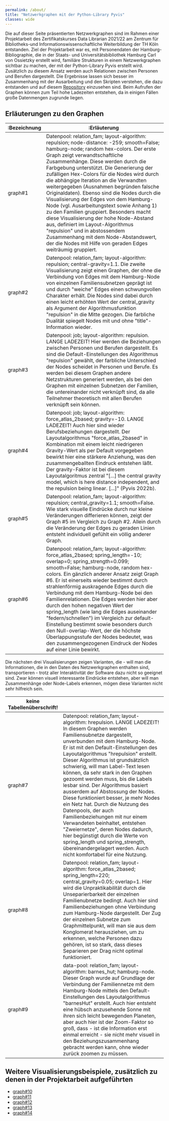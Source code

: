 ```yaml
---
permalink: /about/
title: "Netzwerkgraphen mit der Python-Library Pyvis"
classes: wide
---
```


Die auf dieser Seite präsentierten Netzwerkgraphen sind im Rahmen einer Projektarbeit des Zertifikatskurses Data Librarian 2021/22 am Zentrum für Bibliotheks-und Informationswissenschaftliche Weiterbildung der TH Köln entstanden. Ziel der Projektarbeit war es, mit Personendaten der Hamburg-Bibliographie, die in der Staats- und Universitätsbibliothek Hamburg Carl von Ossietzky erstellt wird, familiäre Strukturen in einem Netzwerkgraphen sichtbar zu machen, der mit der Python-Library Pyvis erstellt wird. Zusätzlich zu diesem Ansatz werden auch Relationen zwischen Personen und Berufen dargestellt. Die Ergebnisse lassen sich besser im Zusammenhang mit der Ausarbeitung und den Skripten verstehen, die dazu entstanden und auf diesem [Repository](https://github.com/schumahe/hhbib_networkGraph) einzusehen sind. Beim Aufrufen der Graphen können zum Teil hohe Ladezeiten entstehen, da in einigen Fällen große Datenmengen zugrunde liegen.

## Erläuterungen zu den Graphen

| :Bezeichnung                           | :Erläuterung                                           |
| ------------------------------------------- | ----------------------------------------------------- |
| graph#1 | Datenpool: relation_fam; layout-algorithm: repulsion; node-distance: -259; smooth=False; hamburg-node; random hex-colors. Der erste Graph zeigt verwandtschaftliche Zusammenhänge. Diese werden durch die Farbgebung unterstützt. Die Generierung der zufälligen Hex-Colors für die Nodes wird durch die abhängige Iteration an die Verwandten weitergegeben (Ausnahmen begründen falsche Originaldaten). Ebenso sind die Nodes durch die Visualisierung der Edges von dem Hamburg-Node (vgl. Ausarbeitungstext sowie Anhang 1) zu den Familien gruppiert. Besonders macht diese Visualisierung der hohe Node-Abstand aus, definiert im Layout-Algorithmus "repulsion" und in abstossendem Zusammenhang mit dem Node-Abstandswert, der die Nodes mit Hilfe von geraden Edges weiträumig gruppiert. |
| graph#2 | Datenpool: relation_fam; layout-algorithm: repulsion; central-gravity=1.1. Die zweite Visualisierung zeigt einen Graphen, der ohne die Verbindung von Edges mit dem Hamburg-Node von einzelnen Familiensubnetzen geprägt ist und durch "weiche" Edges einen schwungvollen Charakter erhält. Die Nodes sind dabei durch einen leicht erhöhten Wert der central_gravity als Argument der Algorithmusfunktion "repulsion" in die Mitte gezogen. Die farbliche Dualität spiegelt Nodes mit und ohne "title"-Information wieder. |
| graph#3 | Datenpool: job; layout-algorithm: repulsion. LANGE LADEZEIT! Hier werden die Beziehungen zwischen Personen und Berufen dargestellt. Es sind die Default-Einstellungen des Algorithmus "repulsion" gewählt, der farbliche Unterschied der Nodes scheidet in Personen und Berufe. Es werden bei diesem Graphen andere Netzstrukturen generiert werden, als bei den Graphen mit einzelnen Subnetzen der Familien, die untereinander nicht verknüpft sind, da alle Teilnehmer theoretisch mit allen Berufen verknüpft sein können. |
| graph#4 | Datenpool: job; layout-algorithm: force_atlas_2based; gravity=-10. LANGE LADEZEIT! Auch hier sind wieder Berufsbeziehungen dargestellt. Der Layoutalgorithmus "force_atlas_2based" in Kombination mit einem leicht niedrigeren Gravity-Wert als per Default vorgegeben bewirkt hier eine stärkere Anziehung, was den zusammengeballten Eindruck entstehen läßt. Der gravity-Faktor ist bei diesem Layoutalgoritmus zentral "[...] the central gravity model, which is here distance independent, and the repulsion being linear. [...]" (Pyvis 2022b). |
| graph#5 | Datenpool: relation_fam; layout-algorithm: repulsion; central_gravity=1.1; smooth=False. Wie stark visuelle Eindrücke durch nur kleine Veränderungen differieren können, zeigt der Graph #5 im Vergleich zu Graph #2. Allein durch die Veränderung der Edges zu geraden Linien entsteht individuell gefühlt ein völlig anderer Graph. |
| graph#6 | Datenpool: relation_fam; layout-algorithm: force_atlas_2based; spring_length=-10; overlap=0; spring_strength=0.099; smooth=False; hamburg-node, random hex-colors. Ein gänzlich anderer Ansatz zeigt Graph #6. Er ist einerseits wieder bestimmt durch strahlenförmig auskragende Edges durch die Verbindung mit dem Hamburg-Node bei den Familienrelationen. Die Edges werden hier aber durch den hohen negativen Wert der spring_length (wie lang die Edges auseinander "federn/schnellen") im Vergleich zur default-Einstellung bestimmt sowie besonders durch den Null-overlap-Wert, der die höchste Überlappungsstufe der Nodes bedeutet, was den zusammengezogenen Eindruck der Nodes auf einer Linie bewirkt. |

Die nächsten drei Visualisierungen zeigen Varianten, die - will man die Informationen, die in den Daten des Netzwerkgraphen enthalten sind, transportieren - trotz aller Interaktivität der Software dazu nicht so geeignet sind. Zwar können visuell interessante Eindrücke entstehen, aber will man Zusammenhänge oder Node-Labels erkennen, mögen diese Varianten nicht sehr hilfreich sein.

| keine Tabellenüberschrift!                                    |                                            |
| ------------------------------------------- | ----------------------------------------------------- |
| graph#7 | Datenpool: relation_fam; layout-algorithm: hrepulsion. LANGE LADEZEIT! In diesem Graphen werden Familiensubnetze dargestellt, unverbunden mit dem Hamburg-Node. Er ist mit den Default-Einstellungen des Layoutalgorithmus "hrepulsion" erstellt. Dieser Algorithmus ist grundsätzlich schwierig, will man Label-Text lesen können, da sehr stark in den Graphen gezoomt werden muss, bis die Labels lesbar sind. Der Algorithmus basiert ausserdem auf Abstossung der Nodes. Diese funktioniert besser, je mehr Nodes ein Netz hat. Durch die Nutzung des Datenpools, der auch Familienbeziehungen mit nur einem Verwandeten beinhaltet, entstehen "Zweiernetze", deren Nodes dadurch, hier begünstigt durch die Werte von spring_length und spring_strength, übereinandergelagert werden. Auch nicht komfortabel für eine Nutzung. |
| graph#8 | Datenpool: relation_fam; layout-algorithm: force_atlas_2based; spring_length=220; central_gravity=0.05; overlap=1. Hier wird die Unpraktikabilität durch die Unseparierbarkeit der einzelnen Familienubnetze bedingt. Auch hier sind Familienbeziehungen ohne Verbindung zum Hamburg-Node dargestellt. Der Zug der einzelnen Subnetze zum Graphmittelpunkt, will man sie aus dem Konglomerat herausziehen, um zu erkennen, welche Personen dazu gehören, ist so stark, dass dieses Separieren per Drag nicht optimal funktioniert. |
| graph#9 | data-pool: relation_fam; layout-algorithm: barnes_hut; hamburg-node. Dieser Graph wurde auf Grundlage der Verbindung der Familiennetze mit dem Hamburg-Node mittels den Default-Einstellungen des Layoutalgorithmus "barnesHut" erstellt. Auch hier entsteht eine hübsch anzusehende Sonne mit ihren sich leicht bewegenden Planeten, aber auch hier ist der Zoom-Faktor so groß, dass - ist die Information erst einmal erreicht - sie nicht mehr visuell in den Beziehungszusammenhang gebracht werden kann, ohne wieder zurück zoomen zu müssen. |

## Weitere Visualisierungsbeispiele, zusätzlich zu denen in der Projektarbeit aufgeführten

- [graph#10](https://jekyllrb.com/)
- [graph#11]()
- [graph#12](/)
- [graph#13](/)
- [graph#14](/)


